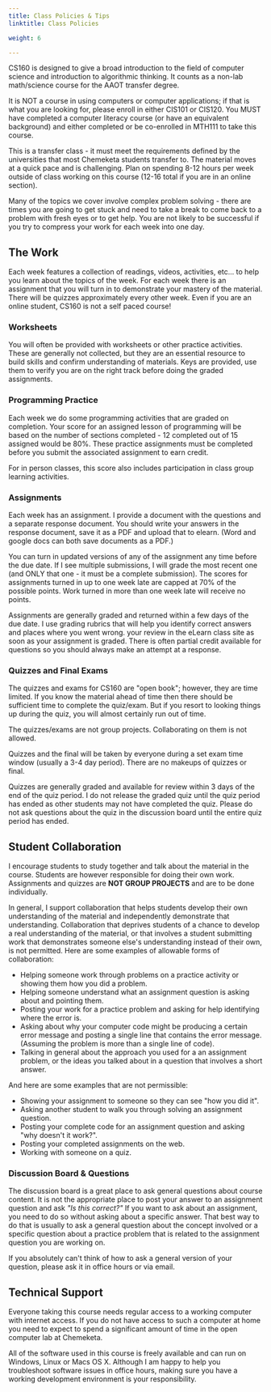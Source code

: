 ```yaml
---
title: Class Policies & Tips
linktitle: Class Policies

weight: 6

---
```


CS160 is designed to give a broad introduction to the field of computer science and introduction
to algorithmic thinking. It counts as a non-lab math/science course for the AAOT transfer degree.

It is NOT a course in using computers or computer applications; if that is what you are looking
for, please enroll in either CIS101 or CIS120. You MUST have completed a computer literacy
course (or have an equivalent background) and either completed or be co-enrolled in MTH111 to
take this course.

This is a transfer class - it must meet the requirements defined by the universities that most
Chemeketa students transfer to. The material moves at a quick pace and is challenging. Plan on
spending 8-12 hours per week outside of class working on this course (12-16 total if you are in
an online section).

Many of the topics we cover involve complex problem solving - there are times you are going to
get stuck and need to take a break to come back to a problem with fresh eyes or to get help.
You are not likely to be successful if you try to compress your work for each week into one day.

## The Work

Each week features a collection of readings, videos, activities, etc... to help you learn about
the topics of the week. For each week there is an assignment that you will turn in to
demonstrate your mastery of the material. There will be quizzes approximately every other week.
Even if you are an online student, CS160 is not a self paced course!

### Worksheets

You will often be provided with worksheets or other practice activities.
These are generally not collected, but they are an essential resource to
build skills and confirm understanding of materials. Keys are provided,
use them to verify you are on the right track before doing the graded assignments.

### Programming Practice

Each week we do some programming activities that are graded on completion.
Your score for an assigned lesson of programming will be based on the number of sections
completed - 12 completed out of 15 assigned would be 80%. These practice assignments
must be completed before you submit the associated assignment to earn credit.

For in person classes, this score also includes participation in class group learning
activities.

### Assignments

Each week has an assignment. I provide a document with the questions and a separate
response document. You should write your answers in the response document,
save it as a PDF and upload that to elearn. (Word and google docs can both save
documents as a PDF.)

You can turn in updated versions of any of the assignment any time before the due date.
If I see multiple submissions, I will grade the most recent one (and ONLY that one -
it must be a complete submission). The scores for assignments turned in up to one week
late are capped at 70% of the possible points. Work turned in more than one week late
will receive no points.

Assignments are generally graded and returned within a few days of the due date. I
use grading rubrics that will help you identify correct answers and places where you
went wrong. your review in the eLearn class site as soon as your assignment is graded.
There is often partial credit available for questions so you should always make an
attempt at a response.

### Quizzes and Final Exams

The quizzes and exams for CS160 are "open book"; however, they are time limited. If
you know the material ahead of time then there should be sufficient time to complete the
quiz/exam. But if you resort to looking things up during the quiz, you will almost certainly
run out of time.

The quizzes/exams are not group projects. Collaborating on them is not allowed.

Quizzes and the final will be taken by everyone during a set exam time
window (usually a 3-4 day period). There are no makeups of quizzes or final.

Quizzes are generally graded and available for review within 3 days of the end
of the quiz period. I do not release the graded quiz until the quiz period has ended as other
students may not have completed the quiz. Please do not ask questions about the quiz in the
discussion board until the entire quiz period has ended.

## Student Collaboration

I encourage students to study together and talk about the material in the course. Students
are however responsible for doing their own work. Assignments and quizzes are **NOT GROUP PROJECTS**
and are to be done individually.

In general, I support collaboration that helps students develop their own understanding
of the material and independently demonstrate that understanding. Collaboration that deprives
students of a chance to develop a real understanding of the material, or that involves a
student submitting work that demonstrates someone else's understanding instead of their own,
is not permitted. Here are some examples of allowable forms of collaboration:

* Helping someone work through problems on a practice activity or showing them how you did a problem.
* Helping someone understand what an assignment question is asking about and pointing them.
* Posting your work for a practice problem and asking for help identifying where the error is.
* Asking about why your computer code might be producing a certain error message and posting a
single line that contains the error message. (Assuming the problem is more than a single line of code).
* Talking in general about the approach you used for a an assignment problem, or the ideas you
talked about in a question that involves a short answer.

And here are some examples that are not permissible:

* Showing your assignment to someone so they can see "how you did it".
* Asking another student to walk you through solving an assignment question.
* Posting your complete code for an assignment question and asking "why doesn't it work?".
* Posting your completed assignments on the web.
* Working with someone on a quiz.

### Discussion Board & Questions

The discussion board is a great place to ask general questions about course content.
It is not the appropriate place to post your answer to an assignment question and ask
*"Is this correct?"* If you want to ask about an assignment, you need to do so without asking
about a specific answer. That best way to do that is usually to ask a general question about the concept
involved or a specific question about a practice problem that is related to the
assignment question you are working on.

If you absolutely can't think of how to ask a general version of your question, please
ask it in office hours or via email.

## Technical Support

Everyone taking this course needs regular access to a working computer with internet access.
If you do not have access to such a computer at home you need to expect to spend a significant
amount of time in the open computer lab at Chemeketa.

All of the software used in this course is freely available and can run on Windows, Linux or Macs
OS X. Although I am happy to help you troubleshoot software issues in office hours, making sure you
have a working development environment is your responsibility.
